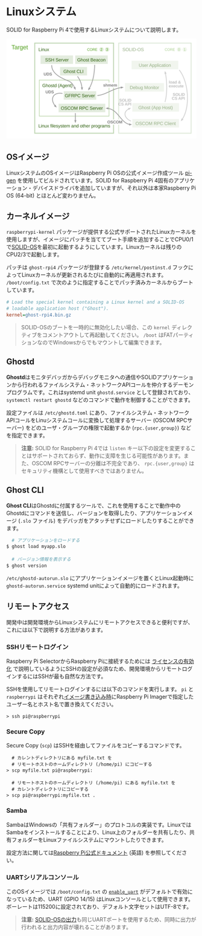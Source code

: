 # Linuxシステム

SOLID for Raspberry Pi 4で使用するLinuxシステムについて説明します。

<div align="center"><img src="img/architecture-linux.svg" alt=""></div>


## OSイメージ

LinuxシステムのOSイメージはRaspberry Pi OSの公式イメージ作成ツール [pi-gen](https://github.com/RPi-Distro/pi-gen) を使用してビルドされています。SOLID for Raspberry Pi 4固有のアプリケーション・デバイスドライバを追加していますが、それ以外は本家Raspberry Pi OS (64-bit) とほとんど変わりません。


## カーネルイメージ

`raspberrypi-kernel` パッケージが提供する公式サポートされたLinuxカーネルを使用しますが、イメージにパッチを当ててブート手順を追加することでCPU0/1で[SOLID-OS](system-rtos.md)を最初に起動するようにしています。Linuxカーネルは残りのCPU2/3で起動します。

パッチは `ghost-rpi4` パッケージが登録する `/etc/kernel/postinst.d` フックによってLinuxカーネルが更新されるたびに自動的に再適用されます。 `/boot/config.txt` で次のように指定することでパッチ済みカーネルからブートしています。

```ini
# Load the special kernel containing a Linux kernel and a SOLID-OS
# loadable application host ("Ghost").
kernel=ghost-rpi4.bin.gz
```

> SOLID-OSのブートを一時的に無効化したい場合、この `kernel` ディレクティブをコメントアウトして再起動してください。 `/boot` はFATパーティションなのでWindowsからでもマウントして編集できます。


## Ghostd

**Ghostd**はモニタデバッガからデバッグモニタへの通信やSOLIDアプリケーションから行われるファイルシステム・ネットワークAPIコールを仲介するデーモンプログラムです。これはsystemd unit `ghostd.service` として登録されており、 `systemctl restart ghostd` などのコマンドで動作を制御することができます。

設定ファイルは `/etc/ghostd.toml` にあり、ファイルシステム・ネットワークAPIコールをLinuシステムコールに変換して処理するサーバー (OSCOM RPCサーバー) をどのユーザ・グループの権限で起動するか (`rpc.{user,group}`) などを指定できます。

> **注意:** SOLID for Raspberry Pi 4では `listen` キー以下の設定を変更することはサポートされておらず、動作に支障を生じる可能性があります。また、OSCOM RPCサーバーの分離は不完全であり、 `rpc.{user,group}` はセキュリティ機構として使用すべきではありません。


## Ghost CLI

**Ghost CLI**はGhostdに付属するツールで、これを使用することで動作中のGhostdにコマンドを送信し、バージョンを取得したり、アプリケーションイメージ (`.slo` ファイル) をデバッガをアタッチせずにロードしたりすることができます。

```bash
  # アプリケーションをロードする
$ ghost load myapp.slo

  # バージョン情報を表示する
$ ghost version
```

`/etc/ghostd-autorun.slo` にアプリケーションイメージを置くとLinux起動時に `ghostd-autorun.service` systemd unitによって自動的にロードされます。


## リモートアクセス

開発中は開発環境からLinuxシステムにリモートアクセスできると便利ですが、これには以下で説明する方法があります。

### SSHリモートログイン

Raspberry Pi SelectorからRaspberry Piに接続するためには [ライセンスの有効化](./license.md) で説明しているようにSSHの設定が必須なため、開発環境からリモートログインするにはSSHが最も自然な方法です。

SSHを使用してリモートログインするには以下のコマンドを実行します。 `pi` と `raspberrypi` はそれぞれ[イメージ書き込み時](./flashing-sd-card.md)にRaspberry Pi Imagerで指定したユーザー名とホスト名で置き換えてください。

```pwsh
> ssh pi@raspberrypi
```


### Secure Copy

Secure Copy (`scp`) はSSHを経由してファイルをコピーするコマンドです。

```pwsh
  # カレントディレクトリにある myfile.txt を
  # リモートホストのホームディレクトリ (/home/pi) にコピーする
> scp myfile.txt pi@raspberrypi:

  # リモートホストのホームディレクトリ (/home/pi) にある myfile.txt を
  # カレントディレクトリにコピーする
> scp pi@raspberrypi:myfile.txt .
```

### Samba

SambaはWindowsの「共有フォルダー」のプロトコルの実装です。LinuxではSambaをインストールすることにより、Linux上のフォルダーを共有したり、共有フォルダーをLinuxファイルシステムにマウントしたりできます。

設定方法に関しては[Raspberry Pi公式ドキュメント](https://www.raspberrypi.com/documentation/computers/remote-access.html#samba-smbcifs) (英語) を参照してください。


### UARTシリアルコンソール

このOSイメージでは `/boot/config.txt` の [`enable_uart`](https://www.raspberrypi.com/documentation/computers/config_txt.html#enable_uart) がデフォルトで有効になっているため、UART (GPIO 14/15) はLinuxコンソールとして使用できます。ボーレートは115200に設定されており、デフォルト文字セットはUTF-8です。

> **注意:** [SOLID-OSの出力](system-rtos.md#ログ出力)も同じUARTポートを使用するため、同時に出力が行われると出力内容が壊れることがあります。
